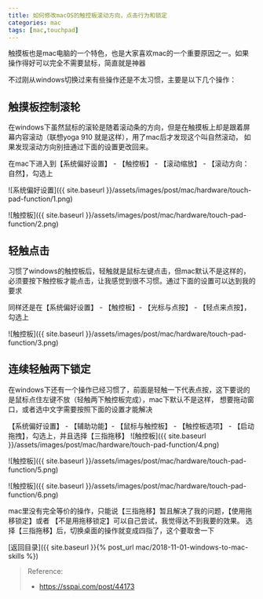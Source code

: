```yaml
---
title: 如何修改macOS的触控板滚动方向，点击行为和锁定
categories: mac
tags: [mac,touchpad]
---
```


触摸板也是mac电脑的一个特色，也是大家喜欢mac的一个重要原因之一。如果操作得好可以完全不需要鼠标，简直就是神器

不过刚从windows切换过来有些操作还是不太习惯，主要是以下几个操作：

## 触摸板控制滚轮

在windows下虽然鼠标的滚轮是随着滚动条的方向，但是在触摸板上却是跟着屏幕内容滚动（联想yoga 910 就是这样），用了mac后才发现这个叫自然滚动，
如果发现滚动方向别扭通过下面的设置更改回来。

在mac下进入到【系统偏好设置】 - 【触控板】 - 【滚动缩放】 - 【滚动方向：自然】，勾选上

![系统偏好设置]({{ site.baseurl }}/assets/images/post/mac/hardware/touch-pad-function/1.png)

![触控板]({{ site.baseurl }}/assets/images/post/mac/hardware/touch-pad-function/2.png)

    
    
## 轻触点击
    
习惯了windows的触控板后，轻触就是鼠标左键点击，但mac默认不是这样的，必须要按下触控板才能点击，让我感觉到很不习惯。通过下面的设置可以达到我的要求

同样还是在【系统偏好设置】 - 【触控板】- 【光标与点按】 - 【轻点来点按】，勾选上

![触控板]({{ site.baseurl }}/assets/images/post/mac/hardware/touch-pad-function/3.png)

    

## 连续轻触两下锁定

在windows下还有一个操作已经习惯了，前面是轻触一下代表点按，这下要说的是鼠标点住左键不放（轻触两下触控板完成），mac下默认不是这样，
想要拖动窗口，或者选中文字需要按照下面的设置才能解决

【系统偏好设置】 - 【辅助功能】- 【鼠标与触控板】 - 【触控板选项】 - 【启动拖拽】，勾选上，并且选择【三指拖移】
 ![触控板]({{ site.baseurl }}/assets/images/post/mac/hardware/touch-pad-function/4.png)
 
 ![触控板]({{ site.baseurl }}/assets/images/post/mac/hardware/touch-pad-function/5.png)
 
 ![触控板]({{ site.baseurl }}/assets/images/post/mac/hardware/touch-pad-function/6.png)

mac里没有完全等价的操作，只能说【三指拖移】暂且解决了我的问题，【使用拖移锁定】或者 【不是用拖移锁定】可以自己尝试，我觉得达不到我要的效果。
选择【三指拖移】后，切换桌面的操作就变成四指了，这个要取舍一下


[返回目录]({{ site.baseurl }}{% post_url mac/2018-11-01-windows-to-mac-skills %})


> Reference:
> - https://sspai.com/post/44173